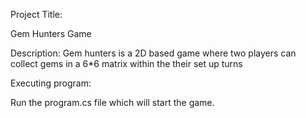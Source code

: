 Project Title:

Gem Hunters Game 

Description:
Gem hunters is a 2D based game where two players can collect gems in a 6*6 matrix within the their set up turns

Executing program:

Run the program.cs file which will start the game.
